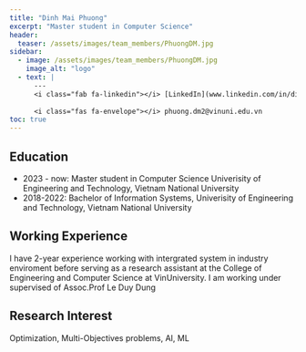 ```yaml
---
title: "Dinh Mai Phuong"
excerpt: "Master student in Computer Science"
header:
  teaser: /assets/images/team_members/PhuongDM.jpg
sidebar:
  - image: /assets/images/team_members/PhuongDM.jpg
    image_alt: "logo"
  - text: |
      ---
      <i class="fab fa-linkedin"></i> [LinkedIn](www.linkedin.com/in/dinh-phuong-7ab226266)
      
      <i class="fas fa-envelope"></i> phuong.dm2@vinuni.edu.vn
toc: true
---
```


## Education
- 2023 - now: Master student in Computer Science
  Univerisity of Engineering and Technology, Vietnam National University
- 2018-2022: Bachelor of Information Systems,
  Univerisity of Engineering and Technology, Vietnam National University

## Working Experience
I have 2-year experience working with intergrated system in industry enviroment before serving as a research assistant at the College of Engineering and Computer Science at VinUniversity. I am working under supervised of Assoc.Prof Le Duy Dung

## Research Interest
Optimization, Multi-Objectives problems, AI, ML
